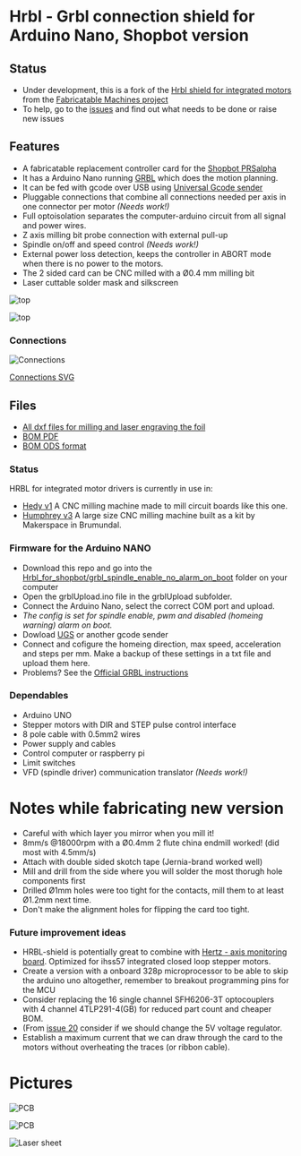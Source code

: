 # Hrbl - Grbl connection shield for Arduino Nano, Shopbot version

## Status

* Under development, this is a fork of the [Hrbl shield for integrated motors](https://github.com/fellesverkstedet/fabricatable-machines/blob/master/hrbl-shield/README.md) from the [Fabricatable Machines project](https://github.com/fellesverkstedet/fabricatable-machines/wiki)
* To help, go to the [issues](https://github.com/bitraf/bitraf-cnc/issues) and find out what needs to be done or raise new issues

## Features

* A fabricatable replacement controller card for the [Shopbot PRSalpha](http://www.shopbottools.com/mProducts/prSalpha.htm)
* It has a Arduino Nano running [GRBL](https://github.com/gnea/grbl/wiki) which does the motion planning.
* It can be fed with gcode over USB using [Universal Gcode sender](https://winder.github.io/ugs_website/)
* Pluggable connections that combine all connections needed per axis in one connector per motor *(Needs work!)*
* Full optoisolation separates the computer-arduino circuit from all signal and power wires.
* Z axis milling bit probe connection with external pull-up
* Spindle on/off and speed control *(Needs work!)*
* External power loss detection, keeps the controller in ABORT mode when there is no power to the motors.
* The 2 sided card can be CNC milled with a Ø0.4 mm milling bit 
* Laser cuttable solder mask and silkscreen

![top](img/pcb_front_w_cover.JPG)

![top](img/pcb_back_w_cover.JPG)

### Connections

![Connections](img/connections.JPG)

[Connections SVG](img/hrbl_shield.svg)

## Files

* [All dxf files for milling and laser engraving the foil](Hrbl_for_shopbot/nano-all_DXFs.zip)
* [BOM PDF](Hrbl_for_shopbot/nano_BOM.pdf)
* [BOM ODS format](Hrbl_for_shopbot/nano_BOM.ods)

### Status

HRBL for integrated motor drivers is currently in use in:
* [Hedy v1](https://github.com/fellesverkstedet/fabricatable-machines/blob/master/hedy-pcb-cnc/readme.md) A CNC milling machine made to mill circuit boards like this one.
* [Humphrey v3](https://github.com/fellesverkstedet/fabricatable-machines/blob/master/humphrey-large-format-cnc/humphrey_v3/Readme.md) A large size CNC milling machine built as a kit by Makerspace in Brumundal.

### Firmware for the Arduino NANO

* Download this repo and go into the [Hrbl_for_shopbot/grbl_spindle_enable_no_alarm_on_boot](Hrbl_for_shopbot/grbl_spindle_enable_no_alarm_on_boot/) folder on your computer
* Open the grblUpload.ino file in the grblUpload subfolder.
* Connect the Arduino Nano, select the correct COM port and upload.
* *The config is set for spindle enable, pwm and disabled (homeing warning) alarm on boot.*
* Dowload [UGS](https://winder.github.io/ugs_website/download/) or another gcode sender
* Connect and cofigure the homeing direction, max speed, acceleration and steps per mm. Make a backup of these settings in a txt file and upload them here.
* Problems? See the [Official GRBL instructions](https://github.com/gnea/grbl/wiki)

### Dependables

* Arduino UNO
* Stepper motors with DIR and STEP pulse control interface
* 8 pole cable with 0.5mm2 wires
* Power supply and cables
* Control computer or raspberry pi
* Limit switches 
* VFD (spindle driver) communication translator *(Needs work!)*

# Notes while fabricating new version

* Careful with which layer you mirror when you mill it!
* 8mm/s @18000rpm with a Ø0.4mm 2 flute china endmill worked! (did most with 4.5mm/s)
* Attach with double sided skotch tape (Jernia-brand worked well)
* Mill and drill from the side where you will solder the most thorugh hole components first
* Drilled Ø1mm holes were too tight for the contacts, mill them to at least Ø1.2mm next time.
* Don't make the alignment holes for flipping the card too tight.

### Future improvement ideas
* HRBL-shield is potentially great to combine with [Hertz - axis monitoring board](https://github.com/fellesverkstedet/fabricatable-machines/tree/master/hertz-axis-monitor). Optimized for ihss57 integrated closed loop stepper motors.
* Create a version with a onboard 328p microprocessor to be able to skip the arduino uno altogether, remember to breakout programming pins for the MCU
* Consider replacing the 16 single channel SFH6206-3T optocouplers with 4 channel 4TLP291-4(GB) for reduced part count and cheaper BOM. 
* (From [issue 20](https://github.com/fellesverkstedet/fabricatable-machines/issues/20) consider if we should change the 5V voltage regulator.
* Establish a maximum current that we can draw through the card to the motors without overheating the traces (or ribbon cable).

# Pictures

![PCB](img/pcb_solder_mask_back_before.JPG)

![PCB](img/pcb_solder_mask_front_before.JPG)

![Laser sheet](img/laser_sheets_specs.JPG)


